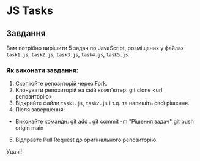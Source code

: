 # JS Tasks

## Завдання

Вам потрібно вирішити 5 задач по JavaScript, розміщених у файлах `task1.js`, `task2.js`, `task3.js`, `task4.js`, `task5.js`.

### Як виконати завдання:

1. Скопіюйте репозиторій через Fork.
2. Клонувати репозиторій на свій комп'ютер:
git clone <url репозиторію>
3. Відкрийте файли `task1.js`, `task2.js` і т.д. та напишіть свої рішення.
4. Після завершення:
- Виконайте команди:
git add . git commit -m "Рішення задач" git push origin main
5. Відправте Pull Request до оригінального репозиторію.

Удачі!